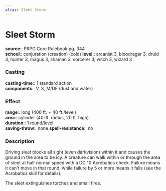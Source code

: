 ```yaml
---
alias: Sleet Storm
---
```


# Sleet Storm 

**source**:: PRPG Core Rulebook pg. 344  
**school**:: conjuration (creation) (cold)
**level**:: arcanist 3, bloodrager 3, druid 3, hunter 3, magus 3, shaman 3, sorcerer 3, witch 3, wizard 3

### Casting 

**casting-time**:: 1 standard action  
**components**:: V, S, M/DF (dust and water)

### Effect 

**range**:: long (400 ft. + 40 ft./level)  
**area**:: cylinder (40-ft. radius, 20 ft. high)  
**duration**:: 1 round/level  
**saving-throw**:: none
**spell-resistance**:: no

### Description 

Driving sleet blocks all sight (even darkvision) within it and causes the ground in the area to be icy. A creature can walk within or through the area of sleet at half normal speed with a DC 10 Acrobatics check. Failure means it can't move in that round, while failure by 5 or more means it falls (see the Acrobatics skill for details).  
  
The sleet extinguishes torches and small fires.

